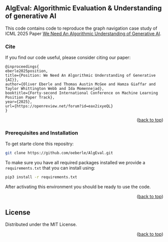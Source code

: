 <!-- Improved compatibility of back to top link: See: https://github.com/othneildrew/Best-README-Template/pull/73 -->
<a name="readme-top"></a>
<!--

<!-- AlgEval: Algorithmic Evaluation & Understanding of generative AI -->
## AlgEval: Algorithmic Evaluation & Understanding of generative AI

This code contains code to reproduce the graph navigation case study of ICML 2025 Paper [We Need An Algorithmic Understanding of Generative AI](https://openreview.net/forum?id=eax2ixyeQL). 


### Cite
If you find our code useful, please consider citing our paper:

```
@inproceedings{
eberle2025position,
title={Position: We Need An Algorithmic Understanding of Generative {AI}},
author={Oliver Eberle and Thomas Austin McGee and Hamza Giaffar and Taylor Whittington Webb and Ida Momennejad},
booktitle={Forty-second International Conference on Machine Learning Position Paper Track},
year={2025},
url={https://openreview.net/forum?id=eax2ixyeQL}
}
```

<p align="right">(<a href="#readme-top">back to top</a>)</p>


<!-- GETTING STARTED -->
### Prerequisites and Installation

To get starte clone this repositry:
 ```sh
git clone https://github.com/oeberle/AlgEval.git
  ```

To make sure you have all required packages installed we provide a `requirements.txt`
 that you can install using:
 ```sh
pip3 install -r requirements.txt
  ```
After activating this environment you should be ready to use the code.



<p align="right">(<a href="#readme-top">back to top</a>)</p>

<!-- LICENSE -->
## License

Distributed under the MIT License. 

<p align="right">(<a href="#readme-top">back to top</a>)</p>

